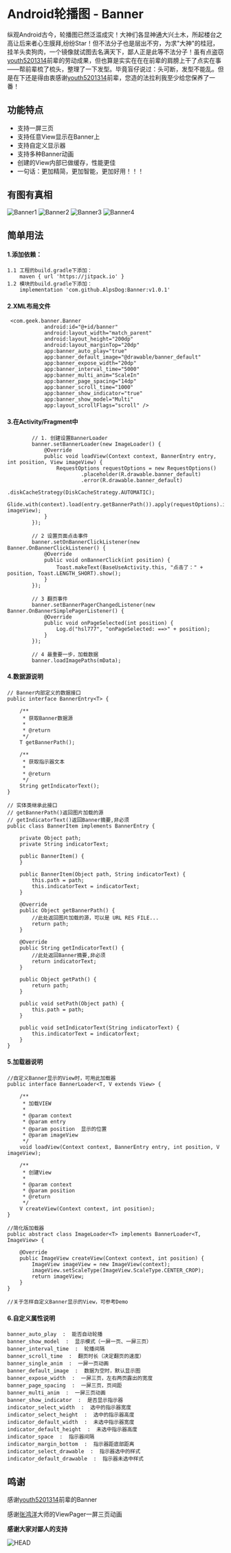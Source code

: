 # Android轮播图 - Banner

纵观Android古今，轮播图已然泛滥成灾！大神们各显神通大兴土木，所起楼台之高让后来者心生膜拜,纷纷Star！但不法分子也是层出不穷，为求"大神"的桂冠，挂羊头卖狗肉，一个镜像就试图去名满天下，鄙人正是此等不法分子！虽有点盗窃[youth5201314](https://github.com/youth5201314/banner)前辈的劳动成果，但也算是实实在在在前辈的肩膀上干了点实在事——帮前辈梳了梳头，整理了一下发型。毕竟盲仔说过：头可断，发型不能乱。但是在下还是得由衷感谢[youth5201314](https://github.com/youth5201314/banner)前辈，您造的法拉利我至少给您保养了一番！

## 功能特点
- 支持一屏三页
- 支持任意View显示在Banner上
- 支持自定义显示器
- 支持多种Banner动画
- 创建的View内部已做缓存，性能更佳
- 一句话：更加精简，更加智能，更加好用！！！

## 有图有真相
![Banner1](https://github.com/AlpsDog/Banner/blob/master/banner1.png)
![Banner2](https://github.com/AlpsDog/Banner/blob/master/banner2.png)
![Banner3](https://github.com/AlpsDog/Banner/blob/master/banner3.png)
![Banner4](https://github.com/AlpsDog/Banner/blob/master/banner4.png)

## 简单用法
#### 1.添加依赖：
```
1.1 工程的build.gradle下添加：
    maven { url 'https://jitpack.io' }
1.2 模块的build.gradle下添加：
    implementation 'com.github.AlpsDog:Banner:v1.0.1'
```
#### 2.XML布局文件
```
 <com.geek.banner.Banner
            android:id="@+id/banner"
            android:layout_width="match_parent"
            android:layout_height="200dp"
            android:layout_marginTop="20dp"
            app:banner_auto_play="true"
            app:banner_default_image="@drawable/banner_default"
            app:banner_expose_width="20dp"
            app:banner_interval_time="5000"
            app:banner_multi_anim="ScaleIn"
            app:banner_page_spacing="14dp"
            app:banner_scroll_time="1000"
            app:banner_show_indicator="true"
            app:banner_show_model="Multi"
            app:layout_scrollFlags="scroll" />
```
#### 3.在Activity/Fragment中
```
        // 1. 创建设置BannerLoader
        banner.setBannerLoader(new ImageLoader() {
            @Override
            public void loadView(Context context, BannerEntry entry, int position, View imageView) {
                RequestOptions requestOptions = new RequestOptions()
                        .placeholder(R.drawable.banner_default)
                        .error(R.drawable.banner_default)
                        .diskCacheStrategy(DiskCacheStrategy.AUTOMATIC);
                Glide.with(context).load(entry.getBannerPath()).apply(requestOptions).into((ImageView) imageView);
            }
        });

        // 2 设置页面点击事件
        banner.setOnBannerClickListener(new Banner.OnBannerClickListener() {
            @Override
            public void onBannerClick(int position) {
                Toast.makeText(BaseUseActivity.this, "点击了：" + position, Toast.LENGTH_SHORT).show();
            }
        });

        // 3 翻页事件
        banner.setBannerPagerChangedListener(new Banner.OnBannerSimplePagerListener() {
            @Override
            public void onPageSelected(int position) {
                Log.d("hsl777", "onPageSelected: ==>" + position);
            }
        });

        // 4 最重要一步，加载数据
        banner.loadImagePaths(mData);
```

#### 4.数据源说明
```
// Banner内部定义的数据接口
public interface BannerEntry<T> {

    /**
     * 获取Banner数据源
     *
     * @return
     */
    T getBannerPath();

    /**
     * 获取指示器文本
     *
     * @return
     */
    String getIndicatorText();
}

// 实体类继承此接口
// getBannerPath()返回图片加载的源
// getIndicatorText()返回Banner摘要,非必须
public class BannerItem implements BannerEntry {

    private Object path;
    private String indicatorText;

    public BannerItem() {
    }

    public BannerItem(Object path, String indicatorText) {
        this.path = path;
        this.indicatorText = indicatorText;
    }

    @Override
    public Object getBannerPath() {
        //此处返回图片加载的源，可以是 URL RES FILE...
        return path;
    }

    @Override
    public String getIndicatorText() {
        //此处返回Banner摘要,非必须
        return indicatorText;
    }

    public Object getPath() {
        return path;
    }

    public void setPath(Object path) {
        this.path = path;
    }

    public void setIndicatorText(String indicatorText) {
        this.indicatorText = indicatorText;
    }
}
```
#### 5.加载器说明
```
//自定义Banner显示的View时，可用此加载器
public interface BannerLoader<T, V extends View> {

    /**
     * 加载VIEW
     *
     * @param context
     * @param entry
     * @param position  显示的位置
     * @param imageView
     */
    void loadView(Context context, BannerEntry entry, int position, V imageView);

    /**
     * 创建View
     *
     * @param context
     * @param position
     * @return
     */
    V createView(Context context, int position);
}

//简化版加载器
public abstract class ImageLoader<T> implements BannerLoader<T, ImageView> {

    @Override
    public ImageView createView(Context context, int position) {
        ImageView imageView = new ImageView(context);
        imageView.setScaleType(ImageView.ScaleType.CENTER_CROP);
        return imageView;
    }
}

//关于怎样自定义Banner显示的View，可参考Demo
```
#### 6.自定义属性说明
```
banner_auto_play  :  能否自动轮播
banner_show_model  :  显示模式（一屏一页、一屏三页）
banner_interval_time  :  轮播间隔
banner_scroll_time  :  翻页时长（决定翻页的速度）
banner_single_anim  :  一屏一页动画
banner_default_image  :  数据为空时，默认显示图
banner_expose_width  :  一屏三页，左右两页露出的宽度
banner_page_spacing  :  一屏三页，页间距
banner_multi_anim  :  一屏三页动画
banner_show_indicator  :  是否显示指示器
indicator_select_width  :  选中的指示器宽度
indicator_select_height  :  选中的指示器高度
indicator_default_width  :  未选中指示器宽度
indicator_default_height  :  未选中指示器高度
indicator_space  :  指示器间隔
indicator_margin_bottom  :  指示器距底部距离
indicator_select_drawable  :  指示器选中的样式
indicator_default_drawable  :  指示器未选中样式
```
## 鸣谢
感谢[youth5201314](https://github.com/youth5201314/banner)前辈的Banner

感谢[张鸿洋](https://github.com/hongyangAndroid/MagicViewPager)大师的ViewPager一屏三页动画

**感谢大家对鄙人的支持**

![HEAD](https://github.com/AlpsDog/Banner/blob/master/linshao.png)





